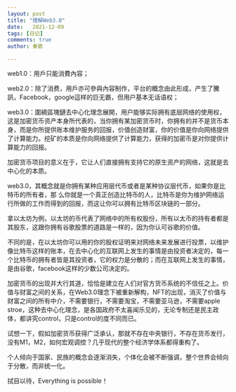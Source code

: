 ```yaml
---
layout: post
title: "理解Web3.0"
date:   2021-12-09
tags: [日记]
comments: true
author: 秦歌

---
```


web1.0：用戶只能消費內容；

web2.0：除了消费，用戶亦可參與內容制作，平台的概念由此形成，产生了騰訊，Facebook，google這样的巨无霸，但用户基本无话语权；

web3.0：圍繞區塊鏈去中心化理念展開，用户能够实际拥有底层网络的使用权，这是加密货币资产本身所代表的，当你拥有某加密货币时，你拥有的并不是货币本身，而是你所提供账本维护服务的回报，价值创造财富，你的价值是你向网络提供了计算能力。挖矿的本质是你向网络提供了计算能力，获得的加密币是对你提供计算能力的回报。

加密货币项目的意义在于，它让人们直接拥有支持它的原生资产的网络，这就是去中心化的本质。

web3.0，其概念就是你拥有某种应用层代币或者是某种协议层代币，如果你是比特币的所有者，那 么你就是一个真正创造比特币的人，比特币是你为维护网络运行所做的工作而得到的回报，而这让你可以拥有比特币区块链的一部分。

拿以太坊为例，以太坊的币代表了网络中的所有权股份，所有以太币的持有者都是其股东，这跟你拥有谷歌股票的道路是一样的，因为你认可谷歌的价值。

不同的是，在以太坊你可以用的你的股权证明来对网络未来发展进行投票，以维护像比特币这样的账本，在去中心化的互联网上发生的事情是由投资者决定的，每一个比特币的拥有者皆是其投资者，它的权力是分散的；而在互联网上发生的事情，是由谷歌，facebook这样的少数公司决定的。

加密货币的出现并大行其道，恰恰是建立在人们对官方货币系统的不信任之上。价值与财富之间的关系，在Web3.0理念下被重新解构，NFT的出现，消灭了价值与财富之间的所有中介，不需要银行，不需要淘宝，不需要亚马逊，不需要apple stroe，这种去中心化理念，是各国政府不太喜闻乐见的，无论专制还是民主政体，都讲究control，只是control的度不同而已。

试想一下，假如加密货币获得广泛承认，那就不存在中央银行，不存在货币发行，没有M1，M2，如何宏观调控？几乎现代的整个经济学体系都得重构了。

个人倾向于国家、民族的概念会逐渐消失，个体化会被不断强调，整个世界会倾向于分散，而非统一化。

拭目以待，Everything is possible！
